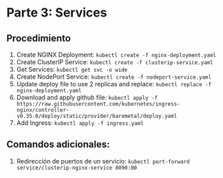# Parte 3: Services

## Procedimiento

1. Create NGINX Deployment: `kubectl create -f nginx-deployment.yaml`
1. Create ClusterIP Service: `kubectl create -f clusterip-service.yaml`
1. Get Services: `kubectl get svc -o wide`
1. Create NodePort Service: `kubectl create -f nodeport-service.yaml`
1. Update deploy file to use 2 replicas and replace: `kubectl replace -f nginx-deployment.yaml`
1. Download and apply github file: `kubectl apply -f https://raw.githubusercontent.com/kubernetes/ingress-nginx/controller-v0.35.0/deploy/static/provider/baremetal/deploy.yaml`
1. Add Ingress: `kubectl apply -f ingress.yaml`

## Comandos adicionales:

1. Redirección de puertos de un servicio: `kubectl port-forward service/clusterip-nginx-service 8090:80`
